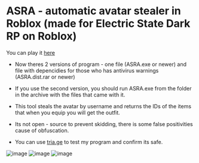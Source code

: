 # ASRA - automatic avatar stealer in Roblox (made for Electric State Dark RP on Roblox)
You can play it [here](https://www.roblox.com/games/2262441883/Electric-State-DarkRP-Beta)

- Now theres 2 versions of program - one file (ASRA.exe or newer) and file with depencidies for those who has antivirus warnings (ASRA.dist.rar or newer)
- If you use the second version, you should run ASRA.exe from the folder in the archive with the files that came with it.

- This tool steals the avatar by username and returns the IDs of the items that when you equip you will get the outfit.
- Its not open - source to prevent skidding, there is some false positivities cause of obfuscation.
- You can use [tria.ge](https://tria.ge) to test my program and confirm its safe.

![image](https://github.com/TermsTechnologies/ASRA/assets/164549264/4229226f-aa30-4caf-8ac3-c326edb5cb8e)
![image](https://github.com/TermsTechnologies/ASRA/assets/164549264/fcb7d6ca-3e2d-4eaa-97c0-6a3c1bcdc2ff)
![image](https://github.com/TermsTechnologies/ASRA/assets/164549264/3264a1ac-bd88-4317-96f6-95b00cdc0f0e)
